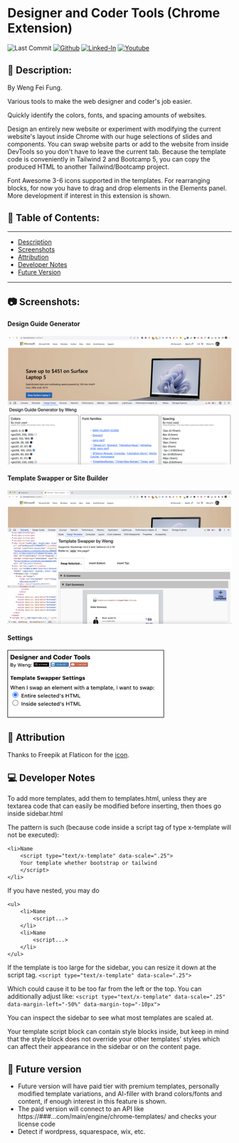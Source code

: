 # Designer and Coder Tools (Chrome Extension)

![Last Commit](https://img.shields.io/github/last-commit/Siphon880gh/web-designer-chrome-extension)
<a target="_blank" href="https://github.com/Siphon880gh/web-designer-chrome-extension" rel="nofollow"><img src="https://img.shields.io/badge/GitHub--blue?style=social&logo=GitHub" alt="Github" data-canonical-src="https://img.shields.io/badge/GitHub--blue?style=social&logo=GitHub" style="max-width:10ch;"></a>
<a target="_blank" href="https://www.linkedin.com/in/weng-fung/" rel="nofollow"><img src="https://camo.githubusercontent.com/0f56393c2fe76a2cd803ead7e5508f916eb5f1e62358226112e98f7e933301d7/68747470733a2f2f696d672e736869656c64732e696f2f62616467652f4c696e6b6564496e2d626c75653f7374796c653d666c6174266c6f676f3d6c696e6b6564696e266c6162656c436f6c6f723d626c7565" alt="Linked-In" data-canonical-src="https://img.shields.io/badge/LinkedIn-blue?style=flat&amp;logo=linkedin&amp;labelColor=blue" style="max-width:10ch;"></a>
<a target="_blank" href="https://www.youtube.com/user/Siphon880yt/" rel="nofollow"><img src="https://camo.githubusercontent.com/0bf5ba8ac9f286f95b2a2e86aee46371e0ac03d38b64ee2b78b9b1490df38458/68747470733a2f2f696d672e736869656c64732e696f2f62616467652f596f75747562652d7265643f7374796c653d666c6174266c6f676f3d796f7574756265266c6162656c436f6c6f723d726564" alt="Youtube" data-canonical-src="https://img.shields.io/badge/Youtube-red?style=flat&amp;logo=youtube&amp;labelColor=red" style="max-width:10ch;"></a>

:page_facing_up: Description:
---
By Weng Fei Fung. 

Various tools to make the web designer and coder's job easier.

Quickly identify the colors, fonts, and spacing amounts of websites. 

Design an entirely new website or experiment with modifying the current website's layout inside Chrome with our huge selections of slides and components. You can swap website parts or add to the website from inside DevTools so you don't have to leave the current tab. Because the template code is conveniently in Tailwind 2 and Bootcamp 5, you can copy the produced HTML to another Tailwind/Bootcamp project.

Font Awesome 3-6 icons supported in the templates. For rearranging blocks, for now you have to drag and drop elements in the Elements panel. More development if interest in this extension is shown.

## :open_file_folder: Table of Contents:
---
- [Description](#page_facing_up-description)
- [Screenshots](#camera-screenshots)
- [Attribution](#handshake-attribution)
- [Developer Notes](#computer-developer-notes)
- [Future Version](#crystal_ball-future-version)
---

## :camera: Screenshots:

#### Design Guide Generator
![image](assets-readme/Design-Guide-Generator1.png)

#### Template Swapper or Site Builder
![image](assets-readme/Template-Swapper-or-Site-Builder.png)
#### Settings
<img alt="Settings screenshot" src="assets-readme/Settings.png" style="width:350px; height:150px; border:1px solid black;">

## :handshake: Attribution
Thanks to Freepik at Flaticon for the [icon](https://www.flaticon.com/free-icon/ux_1055666?term=design&page=1&position=6&origin=search&related_id=1055666).


## :computer: Developer Notes

To add more templates, add them to templates.html, unless they are textarea code that can easily be modified before inserting, then thoes go inside sidebar.html

The pattern is such (because code inside a script tag of type x-template will not be executed): 
```
<li>Name
    <script type="text/x-template" data-scale=".25">
    Your template whether bootstrap or tailwind
    </script>
</li>
```

If you have nested, you may do
```
<ul>
    <li>Name
        <script...>
    </li>
    <li>Name
        <script...>
    </li>
</ul>
```

If the template is too large for the sidebar, you can resize it down at the script tag.
`<script type="text/x-template" data-scale=".25">`

Which could cause it to be too far from the left or the top. You can additionally adjust like:
`<script type="text/x-template" data-scale=".25" data-margin-left="-50%" data-margin-top="-10px">`

You can inspect the sidebar to see what most templates are scaled at.

Your template script block can contain style blocks inside, but keep in mind that the style block does not override your other templates' styles which can affect their appearance in the sidebar or on the content page.

## :crystal_ball: Future version
- Future version will have paid tier with premium templates, personally modified template variations, and AI-filler with brand colors/fonts and content, if enough interest in this feature is shown.
- The paid version will connect to an API like https://###...com/main/engine/chrome-templates/ and checks your license code
- Detect if wordpress, squarespace, wix, etc.
